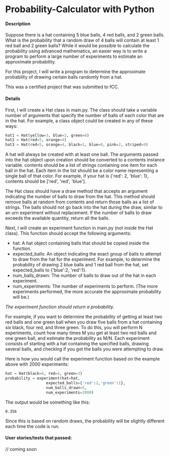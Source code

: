 # Probability-Calculator with Python

#### Description

Suppose there is a hat containing 5 blue balls, 4 red balls, and 2 green balls. What is the probability that a random draw of 4 balls will contain at least 1 red ball and 2 green balls? While it would be possible to calculate the probability using advanced mathematics, an easier way is to write a program to perform a large number of experiments to estimate an approximate probability.

For this project, I will write a program to determine the approximate probability of drawing certain balls randomly from a hat.

This was a certified project that was submitted to fCC.

#### Details

First, I will create a Hat class in main.py. The class should take a variable number of arguments that specify the number of balls of each color that are in the hat. For example, a class object could be created in any of these ways:

```python
hat1 = Hat(yellow=3, blue=2, green=6)
hat2 = Hat(red=5, orange=4)
hat3 = Hat(red=5, orange=4, black=1, blue=0, pink=2, striped=9)
```    

A hat will always be created with at least one ball. The arguments passed into the hat object upon creation should be converted to a contents instance variable. contents should be a list of strings containing one item for each ball in the hat. Each item in the list should be a color name representing a single ball of that color. For example, if your hat is {'red': 2, 'blue': 1}, contents should be ['red', 'red', 'blue'].

The Hat class should have a draw method that accepts an argument indicating the number of balls to draw from the hat. This method should remove balls at random from contents and return those balls as a list of strings. The balls should not go back into the hat during the draw, similar to an urn experiment without replacement. If the number of balls to draw exceeds the available quantity, return all the balls.

Next, I will create an experiment function in main.py (not inside the Hat class). This function should accept the following arguments:

- hat: A hat object containing balls that should be copied inside the function.
- expected_balls: An object indicating the exact group of balls to attempt to draw from the hat for the experiment. For example, to determine the probability of drawing 2 blue balls and 1 red ball from the hat, set expected_balls to {'blue':2, 'red':1}.
- num_balls_drawn: The number of balls to draw out of the hat in each experiment.
- num_experiments: The number of experiments to perform. (The more experiments performed, the more accurate the approximate probability will be.)

*The experiment function should return a probability.*

For example, if you want to determine the probability of getting at least two red balls and one green ball when you draw five balls from a hat containing six black, four red, and three green. To do this, you will perform N experiments, count how many times M you get at least two red balls and one green ball, and estimate the probability as M/N. Each experiment consists of starting with a hat containing the specified balls, drawing several balls, and checking if you got the balls you were attempting to draw.

Here is how you would call the experiment function based on the example above with 2000 experiments:

```python
hat = Hat(black=6, red=4, green=3)
probability = experiment(hat=hat,
                  expected_balls={'red':2,'green':1},
                  num_balls_drawn=5,
                  num_experiments=2000)
```

The output would be something like this:

```
0.356
```

Since this is based on random draws, the probability will be slightly different each time the code is run.

#### User stories/tests that passed:

// coming soon
